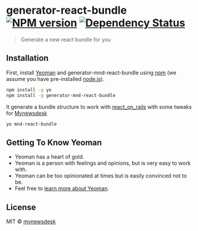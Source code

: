 # generator-react-bundle [![NPM version][npm-image]][npm-url] [![Dependency Status][daviddm-image]][daviddm-url]
> Generate a new react bundle for you

## Installation

First, install [Yeoman](http://yeoman.io) and generator-mnd-react-bundle using [npm](https://www.npmjs.com/) (we assume you have pre-installed [node.js](https://nodejs.org/)).

```bash
npm install -g yo
npm install -g generator-mnd-react-bundle
```

It generate a bundle structure to work with [react_on_rails](https://github.com/shakacode/react_on_rails) with some tweaks for [Mynewsdesk](https://www.mynewsdesk.com)

```bash
yo mnd-react-bundle
```

## Getting To Know Yeoman

 * Yeoman has a heart of gold.
 * Yeoman is a person with feelings and opinions, but is very easy to work with.
 * Yeoman can be too opinionated at times but is easily convinced not to be.
 * Feel free to [learn more about Yeoman](http://yeoman.io/).

## License

MIT © [mynewsdesk]()


[npm-image]: https://badge.fury.io/js/generator-mnd-react-bundle.svg
[npm-url]: https://npmjs.org/package/generator-mnd-react-bundle
[daviddm-image]: https://david-dm.org/mynewsdesk/generator-mnd-react-bundle.svg?theme=shields.io
[daviddm-url]: https://david-dm.org/mynewsdesk/generator-mnd-react-bundle
